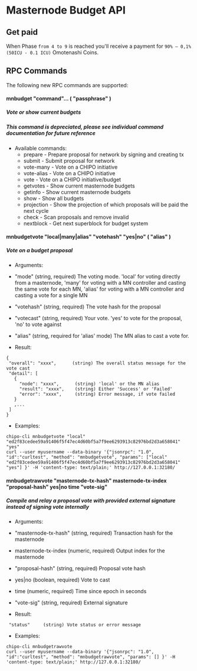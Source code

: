 Masternode Budget API
=======================

Get paid
------------------------

When Phase `from 4 to 9` is reached you'll receive a payment for `90% – 0,1%(50ICU - 0.1 ICU)` Omotenashi Coins.


RPC Commands
------------------------

The following new RPC commands are supported:
#### mnbudget "command"... ( "passphrase" )

##### Vote or show current budgets
##### This command is depreciated, please see individual command documentation for future reference

- Available commands:
  * prepare            - Prepare proposal for network by signing and creating tx
  * submit             - Submit proposal for network
  * vote-many          - Vote on a CHIPO initiative
  * vote-alias         - Vote on a CHIPO initiative
  * vote               - Vote on a CHIPO initiative/budget
  * getvotes           - Show current masternode budgets
  * getinfo            - Show current masternode budgets
  * show               - Show all budgets
  * projection         - Show the projection of which proposals will be paid the next cycle
  * check              - Scan proposals and remove invalid
  * nextblock          - Get next superblock for budget system





#### mnbudgetvote "local|many|alias" "votehash" "yes|no" ( "alias" )
##### Vote on a budget proposal

- Arguments:
 * "mode"      (string, required) The voting mode. 'local' for voting directly from a masternode, 'many' for voting with a MN controller and casting the same vote for each MN, 'alias' for voting with a MN controller and casting a vote for a single MN
 * "votehash"  (string, required) The vote hash for the proposal
 * "votecast"  (string, required) Your vote. 'yes' to vote for the proposal, 'no' to vote against
 * "alias"     (string, required for 'alias' mode) The MN alias to cast a vote for.

* Result:
 ```
{
  "overall": "xxxx",      (string) The overall status message for the vote cast
  "detail": [
    {
      "node": "xxxx",      (string) 'local' or the MN alias
      "result": "xxxx",    (string) Either 'Success' or 'Failed'
      "error": "xxxx",     (string) Error message, if vote failed
    }
    ,...
  ]
}
```
* Examples:
```
chipo-cli mnbudgetvote "local" "ed2f83cedee59a91406f5f47ec4d60bf5a7f9ee6293913c82976bd2d3a658041" "yes"
curl --user myusername --data-binary '{"jsonrpc": "1.0", "id":"curltest", "method": "mnbudgetvote", "params": ["local" "ed2f83cedee59a91406f5f47ec4d60bf5a7f9ee6293913c82976bd2d3a658041" "yes"] }' -H 'content-type: text/plain;' http://127.0.0.1:32180/
```

#### mnbudgetrawvote "masternode-tx-hash" masternode-tx-index "proposal-hash" yes|no time "vote-sig"

##### Compile and relay a proposal vote with provided external signature instead of signing vote internally

 * Arguments:
  * "masternode-tx-hash"  (string, required) Transaction hash for the masternode
  * masternode-tx-index   (numeric, required) Output index for the masternode
  * "proposal-hash"       (string, required) Proposal vote hash
  * yes|no                (boolean, required) Vote to cast
  * time                  (numeric, required) Time since epoch in seconds
  * "vote-sig"            (string, required) External signature


 * Result:
 ```
  "status"     (string) Vote status or error message
```

* Examples:
```
chipo-cli mnbudgetrawvote
curl --user myusername --data-binary '{"jsonrpc": "1.0", "id":"curltest", "method": "mnbudgetrawvote", "params": [] }' -H 'content-type: text/plain;' http://127.0.0.1:32180/
```
